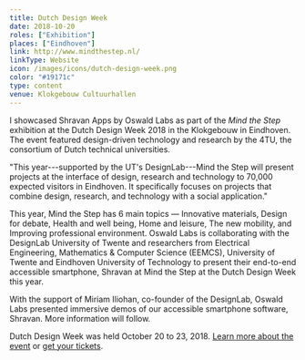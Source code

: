 ```yaml
---
title: Dutch Design Week
date: 2018-10-20
roles: ["Exhibition"]
places: ["Eindhoven"]
link: http://www.mindthestep.nl/
linkType: Website
icon: /images/icons/dutch-design-week.png
color: "#19171c"
type: content
venue: Klokgebouw Cultuurhallen
---
```


I showcased Shravan Apps by Oswald Labs as part of the *Mind the Step* exhibition at the Dutch Design Week 2018 in the Klokgebouw in Eindhoven. The event featured design-driven technology and research by the 4TU, the consortium of Dutch technical universities.

<!--more-->

"This year---supported by the UT's DesignLab---Mind the Step will present projects at the interface of design, research and technology to 70,000 expected visitors in Eindhoven. It specifically focuses on projects that combine design, research, and technology with a social application."

This year, Mind the Step has 6 main topics — Innovative materials, Design for debate, Health and well being, Home and leisure, The new mobility, and Improving professional environment. Oswald Labs is collaborating with the DesignLab University of Twente and researchers from Electrical Engineering, Mathematics & Computer Science (EEMCS), University of Twente and Eindhoven University of Technology to present their end-to-end accessible smartphone, Shravan at Mind the Step at the Dutch Design Week this year.

With the support of Miriam Iliohan, co-founder of the DesignLab, Oswald Labs presented immersive demos of our accessible smartphone software, Shravan. More information will follow.

Dutch Design Week was held October 20 to 23, 2018. [Learn more about the event](http://www.mindthestep.nl/) or [get your tickets](http://www.ddw.nl/en/page/ddw-tickets-def).
